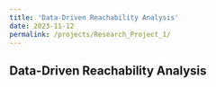```yaml
---
title: 'Data-Driven Reachability Analysis'
date: 2023-11-12
permalink: /projects/Research_Project_1/
---
```


## Data-Driven Reachability Analysis